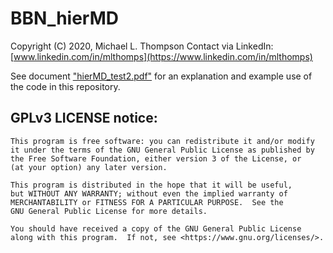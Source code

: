 # BBN_hierMD

Copyright (C) 2020, Michael L. Thompson
Contact via LinkedIn: [www.linkedin.com/in/mlthomps](https://www.linkedin.com/in/mlthomps)

See document ["hierMD_test2.pdf"](https://github.com/apollostream/BBN_hierMD/blob/main/hierMD_test2.pdf) for an explanation and example use of the code in this repository.

## GPLv3 LICENSE notice:

    This program is free software: you can redistribute it and/or modify
    it under the terms of the GNU General Public License as published by
    the Free Software Foundation, either version 3 of the License, or
    (at your option) any later version.

    This program is distributed in the hope that it will be useful,
    but WITHOUT ANY WARRANTY; without even the implied warranty of
    MERCHANTABILITY or FITNESS FOR A PARTICULAR PURPOSE.  See the
    GNU General Public License for more details.

    You should have received a copy of the GNU General Public License
    along with this program.  If not, see <https://www.gnu.org/licenses/>.
    
    
